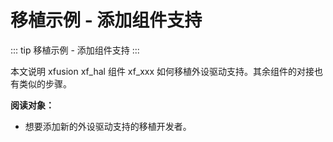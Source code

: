 # 移植示例 - 添加组件支持

::: tip
移植示例 - 添加组件支持
:::

本文说明 xfusion xf_hal 组件 xf_xxx 如何移植外设驱动支持。其余组件的对接也有类似的步骤。

**阅读对象：**

- 想要添加新的外设驱动支持的移植开发者。
